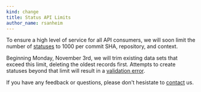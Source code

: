 ```yaml
---
kind: change
title: Status API Limits
author_name: rsanheim
---
```


To ensure a high level of service for all API consumers, we will soon limit the number of [statuses]
to 1000 per commit SHA, repository, and context.

Beginning Monday, November 3rd, we will trim existing data sets that exceed this limit, deleting the oldest
records first.  Attempts to create statuses beyond that limit will result in a [validation error].

If you have any feedback or questions, please don't hesistate to [contact] us.

[statuses]: /v3/repos/statuses/
[validation error]: https://developer.github.com/v3/#client-errors
[contact]: https://github.com/contact?form[subject]=Combined+Status+API

